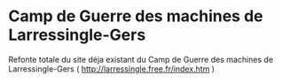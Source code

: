 # Camp de Guerre des machines de Larressingle-Gers

Refonte totale du site déja existant du Camp de Guerre des machines de Larressingle-Gers ( http://larressingle.free.fr/index.htm )
